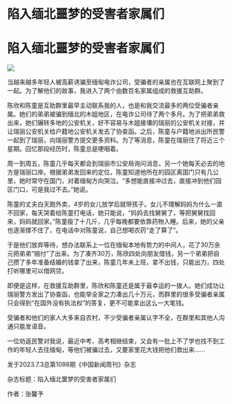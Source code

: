 # 陷入缅北噩梦的受害者家属们

# 陷入缅北噩梦的受害者家属们

![](https://inews.gtimg.com/news_bt/O2IRoUNItocRLSLOT2L8IHxBbJx7N8hI6sgeIUsQ8ejVAAA/1000)

当越来越多年轻人被高薪诱骗至缅甸电诈公司，受骗者的亲属也在互联网上聚到了一起。为了解他们的故事，我进入了两个由数百名家属组成的救援互助群。

陈欣和陈童是互助群里最早主动联系我的人，也是和我交流最多的两位受骗者亲属。她们的弟弟被骗到缅北的木姐地区，在电诈公司待了两个多月。为了把弟弟救出来，她们辗转多地的公安机关，好不容易与木姐接壤的瑞丽的公安机关对接，并让瑞丽公安机关给户籍地公安机关发去了协查函。之后，陈童与户籍地派出所民警一起到了瑞丽，向瑞丽警方提交更多资料。为了等消息，陈童在瑞丽住了将近三个星期。回忆那段经历时，陈童总是哽咽着。

周一到周五，陈童几乎每天都会到瑞丽市公安局询问消息，另一个她每天必去的地方是瑞丽口岸。根据弟弟发回来的定位，陈童知道他所在的园区离国门只有几公里，她时常守在国门，对着缅甸方向哭泣。“多想能直接冲过去，直接冲到他们园区门口，可是我过不去。”她说。

陈童的丈夫白天跑外卖，4岁的女儿放学后就带孩子。女儿不理解妈妈为什么一直不回家，每天哭着给陈童打电话，她只能说，“妈妈去找舅舅了，等把舅舅找回来，妈妈就回家。”陈童瘦了十几斤，几乎每晚都要依靠药物入睡。后来，她的父亲也逐渐撑不住了，在电话中对陈童说，自己想喝农药“走了算了”。

于是他们放弃等待，想办法联系上一位在缅甸本地有势力的中间人，花了30万余元把弟弟“赔付”了出来。为了凑齐30万，陈欣四处向朋友借钱，另一个弟弟把自己攒了多年准备结婚的钱拿了出来，陈童几年未上班，拿不出钱，只能出力，四处打听哪里可以借网贷。

即便是这样，在救援互助群里，陈欣和陈童还是属于最幸运的一拨人。她们成功让瑞丽警方发出了协查函，也能举全家之力凑出几十万元，而群里的很多受骗者亲属只会得到“在国外没有执法权”的答复，更不可能拿出这么一大笔钱。

受骗者和他们的家人大多来自农村，不少受骗者亲属认字不全，在群里和其他人沟通只能发语音。

一位劝返民警对我说，最近中考、高考相继结束，又会有一批上不了学也找不到工作的年轻人去往缅甸，等他们被骗过去，又要家里花大钱把他们救出来……

发于2023.7.3总第1098期《中国新闻周刊》杂志

杂志标题：陷入缅北噩梦的受害者家属们

作者：张馨予


